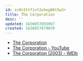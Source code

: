 ```yaml
---
id: zx9n3ttf1vt2w5eg86t5w3r
title: The Corporation
desc: ''
updated: 1636057893967
created: 1636057879070
---
```


* [The Corporation](https://thecorporation.com/)
* [The Corporation - YouTube](https://www.youtube.com/watch?v=Y888wVY5hzw)
* [The Corporation (2003) - IMDb](https://www.imdb.com/title/tt0379225/)